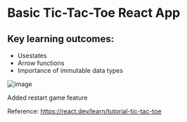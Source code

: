 # Basic Tic-Tac-Toe React App

## Key learning outcomes:
- Usestates
- Arrow functions
- Importance of immutable data types

![image](https://github.com/danielchrenko/react-tic-tac-toe/assets/135289806/64efe944-817c-4369-b4a8-088a7e871677)

Added restart game feature

Reference: https://react.dev/learn/tutorial-tic-tac-toe

